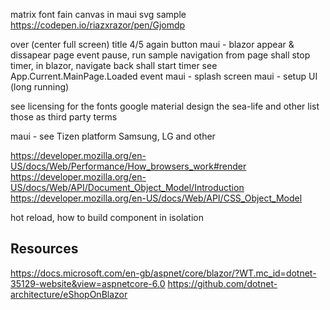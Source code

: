 ﻿


matrix font fain
	canvas in maui
	svg sample https://codepen.io/riazxrazor/pen/Gjomdp

over (center full screen)
	title
	4/5
	again
	button
maui - blazor appear & dissapear page event pause, run sample
		navigation from page shall stop timer, in blazor, navigate back shall start timer
		see App.Current.MainPage.Loaded event
maui - splash screen
maui - setup UI (long running)

see licensing for the fonts
	google material design
	the sea-life and other
	list those as third party terms


maui - see Tizen platform Samsung, LG and other


https://developer.mozilla.org/en-US/docs/Web/Performance/How_browsers_work#render
https://developer.mozilla.org/en-US/docs/Web/API/Document_Object_Model/Introduction
https://developer.mozilla.org/en-US/docs/Web/API/CSS_Object_Model


hot reload,
how to build component in isolation

## Resources
https://docs.microsoft.com/en-gb/aspnet/core/blazor/?WT.mc_id=dotnet-35129-website&view=aspnetcore-6.0
https://github.com/dotnet-architecture/eShopOnBlazor